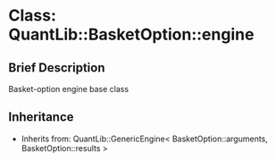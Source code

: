 # Class: QuantLib::BasketOption::engine

## Brief Description
Basket-option engine base class 

## Inheritance
- Inherits from: QuantLib::GenericEngine< BasketOption::arguments, BasketOption::results >

